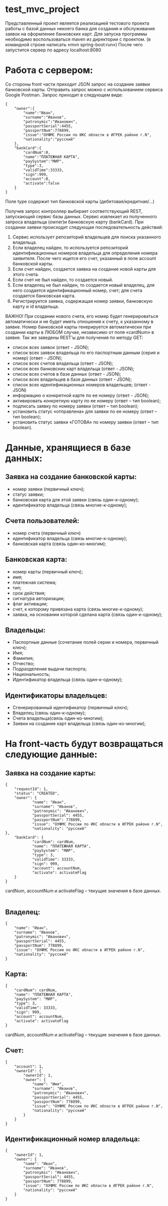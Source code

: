 # test_mvc_project
Представленный проект является реализацией тестового проекта работы с базой данных некоего банка для создания и обслуживания заявок на оформление банковских карт. 
Для запуска программы необходимо воспользоваться maven из директории с проектом.
(в командной строке написать «mvn spring-boot:run»)
После чего запустится сервер по адресу localhost:8080

# Работа с сервером:
Со стороны front части приходит JSON запрос на создание заявки банковской карты. Отправить запрос можно с использованием сервиса Google Postman. Запрос приходит в следующем виде:

```
{
	"owner":{
		"name":"Иван",
		"surname":"Иванов",
		"patronymic":"Иванович",
		"passportSerial":4455,
		"passportNum":778899,
		"issue":"ОУФМС России по ИКС области в ИГРЕК районе г.N",
		"nationality":"русский"
	},
	"bankCard":{
		"cardNum":0,
		"name":"ПЛАТЕЖНАЯ КАРТА",
		"paySystem":"МИР",
		"type":3,
		"validTime":33333,
		"sign":999,
		"account":0,
		"activate":false
	}
}
```

Поле type содержит тип банковской карты (дебетовая/кредитная/…)

Получив запрос контроллер выбирает соответствующий REST, запускающий сервис базы данных. Сервис извлекает из полученного запроса владельца (owner)и банковскую карту (bankCard).
 При создании заявки происходит следующая последовательность действий:
1. Сервис использует репозиторий владельцев для поиска указанного владельца.
2. Если владелец найден, то используется репозиторий идентификационных номеров владельца для определения номера заявителя. После чего ищется его счет, указанный в поле account банковской карты.
3. Если счет найден, создается заявка на создание новой карты для этого счета.
4. Если счет не был найден, то создается новый.
5. Если владелец не был найден, то создается новый владелец, для него создается идентификационный номер, счет; для счета создается банковская карта.
6. Регистрируется заявка, содержащая номер заявки, банковскую карту и id владельца.

ВАЖНО! При создании нового счета, его номер будет генерироваться автоматически и не будет иметь отношения к счету, к указанному в заявке. Номер банковской карты генерируется автоматически при создании карты в ЛЮБОМ случае, независимо от поля «cardNum» в заявке.
Так же заведены REST’ы для получения по методу GET:
* список всех заявок (ответ - JSON);
* список всех заявок владельца по его паспортным данным (серия и номер) (ответ - JSON);
* список всех счетов владельца (ответ - JSON);
* список всех банковских карт владельца (ответ - JSON);
* список всех счетов в базе данных (ответ - JSON);
* список всех владельцев в базе данных (ответ - JSON);
* список всех идентификационных номеров владельцев; (ответ - JSON)
* информацию о конкретной карте по ее номеру (ответ - JSON);
* активировать конкретную карту по ее номеру (ответ – тип boolean);
* подписать заявку по номеру заявки (ответ – тип boolean);
* установить статус «отправлена» для заявки по ее номеру (ответ – тип boolean);
* установить статус заявки «ГОТОВА» по номеру заявки (ответ – тип boolean).

# Данные, хранящиеся в базе данных:
## Заявка на создание банковской карты:
- номер заявки (первичный ключ);
- статус заявки;
- банковская карта для этой заявки (связь один-к-одному);
- идентификатор владельца (связь многие-к-одному);

## Счета пользователей:
- номер счета (первичный ключ)
- идентификатор владельца (связь многие-к-одному);
- банковская карта (связь один-ко-многим);

## Банковская карта:
- номер карты (первичный ключ);
- имя;
- платежная система;
- тип;
- срок действия;
- сигнатура авторизации;
- флаг активации;
- счет, к которому привязана карта (связь многие-к-одному);
- заявка, на основании которой сделана карта (связь один-к-одному);

## Владельцы:
- Паспортные данные (сочетание полей серии и номера, первичный ключ);
- Имя;
- Фамилия;
- Отчество;
- Подразделение выдачи паспорта;
- Национальность;
- Идентификатор владельца (связь один-к-одному);

## Идентификаторы владельцев:
- Сгенерированный идентификатор (первичный ключ);
- Владелец (связь один-к-одному);
- Счета владельца(связь один-ко-многим);
- Заявки на создание карт владельца (связь один-ко-многим);

# На front-часть будут возвращаться следующие данные:
## Заявка на создание карты:

```
{
	"requestId": 1,
	"status": "CREATED",
	"owner": {
			"name": "Иван",
			"surname": "Иванов",
			"patronymic": "Иванович",
			"passportSerial": 4455,
			"passportNum": 778899,
			"issue": "ОУФМС России по ИКС области в ИГРЕК районе г.N",
			"nationality": "русский"
},
	"bankCard": {
			"cardNum": cardNum,
			"name": "ПЛАТЕЖНАЯ КАРТА",
			"paySystem": "МИР",
			"type": 3,
			"validTime": 33333,
			"sign": 999,
			"account": accountNum,
			"activate": activateFlag
	}
}
```

cardNum, accountNum и activateFlag – текущие значения в базе данных.
 
## Владелец:

```
{
	"name": "Иван",
	"surname": "Иванов",
	"patronymic": "Иванович",
	"passportSerial": 4455,
	"passportNum": 778899,
	"issue": "ОУФМС России по ИКС области в ИГРЕК районе г.N",
	"nationality": "русский"
}
```

## Карта:

```
{
	"cardNum": cardNum,
	"name": "ПЛАТЕЖНАЯ КАРТА",
	"paySystem": "МИР",
	"type": 3,
	"validTime": 33333,
	"sign": 999,
	"account": accountNum,
	"activate": activateFlag
}
```

cardNum, accountNum и activateFlag – текущие значения в базе данных.

## Счет:

```
{
	"account": 1,
	"ownerId": {
		"ownerId": 1,
		"owner": {
			"name": "Имя",
			"surname": "Иванов",
			"patronymic": "Иванович",
			"passportSerial": 4455,
			"passportNum": 778899,
			"issue": "ОУФМС России по ИКС области в ИГРЕК районе г.N",
			"nationality": "русский"
		}
	}
}
```

## Идентификационный номер владельца:

```
{
	"ownerId": 1,
	"owner": {
		"name": "Иван",
		"surname": "Иванов",
		"patronymic": "Иванович",
		"passportSerial": 4455,
		"passportNum": 778899,
		"issue": "ОУФМС России по ИКС области в ИГРЕК районе г.N",
		"nationality": "русский"
	}
}
```
